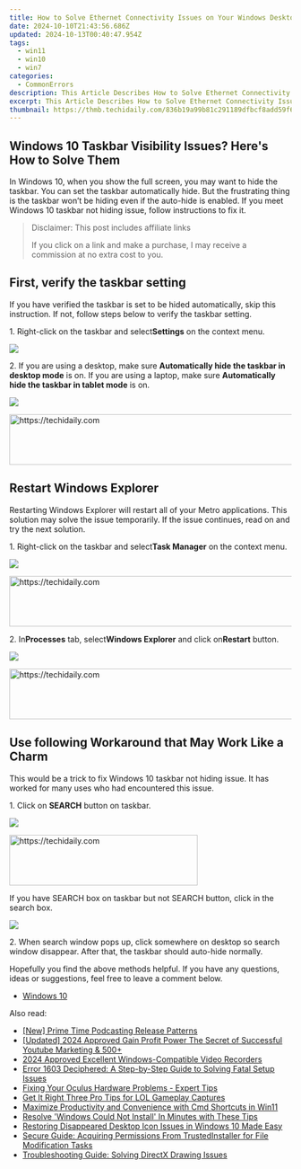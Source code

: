 ```yaml
---
title: How to Solve Ethernet Connectivity Issues on Your Windows Desktop
date: 2024-10-10T21:43:56.686Z
updated: 2024-10-13T00:40:47.954Z
tags:
  - win11
  - win10
  - win7
categories:
  - CommonErrors
description: This Article Describes How to Solve Ethernet Connectivity Issues on Your Windows Desktop
excerpt: This Article Describes How to Solve Ethernet Connectivity Issues on Your Windows Desktop
thumbnail: https://thmb.techidaily.com/836b19a99b81c291189dfbcf8add59f634c1fb8aacdfd70319b10cdaec65e638.jpg
---
```


## Windows 10 Taskbar Visibility Issues? Here's How to Solve Them

In Windows 10, when you show the full screen, you may want to hide the taskbar. You can set the taskbar automatically hide. But the frustrating thing is the taskbar won’t be hiding even if the auto-hide is enabled. If you meet Windows 10 taskbar not hiding issue, follow instructions to fix it.

>  Disclaimer: This post includes affiliate links
>
>  If you click on a link and make a purchase, I may receive a commission at no extra cost to you.
>

## **First, verify the taskbar setting**

 If you have verified the taskbar is set to be hided automatically, skip this instruction. If not, follow steps below to verify the taskbar setting.

 1\. Right-click on the taskbar and select**Settings** on the context menu.

![](https://images.drivereasy.com/wp-content/uploads/2016/12/img_584fd19bbe36e.png)

 2\. If you are using a desktop, make sure **Automatically hide the taskbar in desktop mode** is on. If you are using a laptop, make sure **Automatically hide the taskbar in tablet mode**  is on.

![](https://images.drivereasy.com/wp-content/uploads/2016/12/img_584fd2199175c.jpg)

<!-- affiliate ads begin -->
<a href="https://appsumo.8odi.net/c/5597632/2105874/7443" target="_top" id="2105874">
  <img src="//a.impactradius-go.com/display-ad/7443-2105874" border="0" alt="https://techidaily.com" width="728" height="90"/>
</a>
<img height="0" width="0" src="https://appsumo.8odi.net/i/5597632/2105874/7443" style="position:absolute;visibility:hidden;" border="0" />
<!-- affiliate ads end -->

## **Restart Windows Explorer**

 Restarting Windows Explorer will restart all of your Metro applications. This solution may solve the issue temporarily. If the issue continues, read on and try the next solution.

 1\. Right-click on the taskbar and select**Task Manager** on the context menu.

![](https://images.drivereasy.com/wp-content/uploads/2016/12/img_584fd23296c55.png)

<!-- affiliate ads begin -->
<a href="https://appsumo.8odi.net/c/5597632/2144297/7443" target="_top" id="2144297">
  <img src="//a.impactradius-go.com/display-ad/7443-2144297" border="0" alt="https://techidaily.com" width="600" height="90"/>
</a>
<img height="0" width="0" src="https://appsumo.8odi.net/i/5597632/2144297/7443" style="position:absolute;visibility:hidden;" border="0" />
<!-- affiliate ads end -->

 2\. In**Processes** tab, select**Windows Explorer** and click on**Restart** button.

![](https://images.drivereasy.com/wp-content/uploads/2016/12/img_584fd2697c4e9.jpg)

<!-- affiliate ads begin -->
<a href="https://unicoeye.pxf.io/c/5597632/2134497/18498" target="_top" id="2134497">
  <img src="//a.impactradius-go.com/display-ad/18498-2134497" border="0" alt="https://techidaily.com" width="728" height="90"/>
</a>
<img height="0" width="0" src="https://unicoeye.pxf.io/i/5597632/2134497/18498" style="position:absolute;visibility:hidden;" border="0" />
<!-- affiliate ads end -->

## **Use following Workaround that May Work Like a Charm**

 This would be a trick to fix Windows 10 taskbar not hiding issue. It has worked for many uses who had encountered this issue.

 1\. Click on **SEARCH** button on taskbar.

![](https://images.drivereasy.com/wp-content/uploads/2016/12/img_584fd28b3f0cd.png)

<!-- affiliate ads begin -->
<a href="https://aligracehair.sjv.io/c/5597632/2135416/19272" target="_top" id="2135416">
  <img src="//a.impactradius-go.com/display-ad/19272-2135416" border="0" alt="https://techidaily.com" width="336" height="90"/>
</a>
<img height="0" width="0" src="https://aligracehair.sjv.io/i/5597632/2135416/19272" style="position:absolute;visibility:hidden;" border="0" />
<!-- affiliate ads end -->

 If you have SEARCH box on taskbar but not SEARCH button, click in the search box.

![](https://images.drivereasy.com/wp-content/uploads/2016/12/img_584fd2bc18938.png)

 2\. When search window pops up, click somewhere on desktop so search window disappear. After that, the taskbar should auto-hide normally.

 Hopefully you find the above methods helpful. If you have any questions, ideas or suggestions, feel free to leave a comment below.

* [Windows 10](https://tools.techidaily.com/drivereasy/download/)

<ins class="adsbygoogle"
     style="display:block"
     data-ad-format="autorelaxed"
     data-ad-client="ca-pub-7571918770474297"
     data-ad-slot="1223367746"></ins>

<ins class="adsbygoogle"
     style="display:block"
     data-ad-client="ca-pub-7571918770474297"
     data-ad-slot="8358498916"
     data-ad-format="auto"
     data-full-width-responsive="true"></ins>

<span class="atpl-alsoreadstyle">Also read:</span>
<div><ul>
<li><a href="https://extra-approaches.techidaily.com/new-prime-time-podcasting-release-patterns/"><u>[New] Prime Time Podcasting Release Patterns</u></a></li>
<li><a href="https://youtube-lab.techidaily.com/ed-2024-approved-gain-profit-power-the-secret-of-successful-youtube-marketing-and-500plus/"><u>[Updated] 2024 Approved Gain Profit Power The Secret of Successful Youtube Marketing & 500+</u></a></li>
<li><a href="https://desktop-recording.techidaily.com/2024-approved-excellent-windows-compatible-video-recorders/"><u>2024 Approved Excellent Windows-Compatible Video Recorders</u></a></li>
<li><a href="https://common-error.techidaily.com/error-1603-deciphered-a-step-by-step-guide-to-solving-fatal-setup-issues/"><u>Error 1603 Deciphered: A Step-by-Step Guide to Solving Fatal Setup Issues</u></a></li>
<li><a href="https://common-error.techidaily.com/fixing-your-oculus-hardware-problems-expert-tips/"><u>Fixing Your Oculus Hardware Problems - Expert Tips</u></a></li>
<li><a href="https://visual-screen-recording.techidaily.com/get-it-right-three-pro-tips-for-lol-gameplay-captures/"><u>Get It Right Three Pro Tips for LOL Gameplay Captures</u></a></li>
<li><a href="https://win11.techidaily.com/maximize-productivity-and-convenience-with-cmd-shortcuts-in-win11/"><u>Maximize Productivity and Convenience with Cmd Shortcuts in Win11</u></a></li>
<li><a href="https://common-error.techidaily.com/resolve-windows-could-not-install-in-minutes-with-these-tips/"><u>Resolve 'Windows Could Not Install' In Minutes with These Tips</u></a></li>
<li><a href="https://common-error.techidaily.com/restoring-disappeared-desktop-icon-issues-in-windows-10-made-easy/"><u>Restoring Disappeared Desktop Icon Issues in Windows 10 Made Easy</u></a></li>
<li><a href="https://common-error.techidaily.com/secure-guide-acquiring-permissions-from-trustedinstaller-for-file-modification-tasks/"><u>Secure Guide: Acquiring Permissions From TrustedInstaller for File Modification Tasks</u></a></li>
<li><a href="https://program-issues.techidaily.com/troubleshooting-guide-solving-directx-drawing-issues/"><u>Troubleshooting Guide: Solving DirectX Drawing Issues</u></a></li>
</ul></div>

